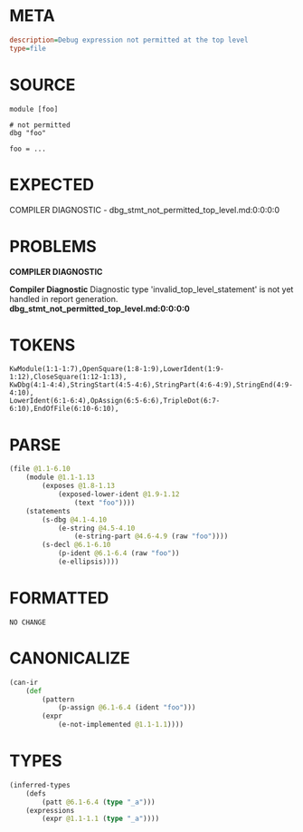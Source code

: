 # META
~~~ini
description=Debug expression not permitted at the top level
type=file
~~~
# SOURCE
~~~roc
module [foo]

# not permitted
dbg "foo"

foo = ...
~~~
# EXPECTED
COMPILER DIAGNOSTIC - dbg_stmt_not_permitted_top_level.md:0:0:0:0
# PROBLEMS
**COMPILER DIAGNOSTIC**

**Compiler Diagnostic**
Diagnostic type 'invalid_top_level_statement' is not yet handled in report generation.
**dbg_stmt_not_permitted_top_level.md:0:0:0:0**

# TOKENS
~~~zig
KwModule(1:1-1:7),OpenSquare(1:8-1:9),LowerIdent(1:9-1:12),CloseSquare(1:12-1:13),
KwDbg(4:1-4:4),StringStart(4:5-4:6),StringPart(4:6-4:9),StringEnd(4:9-4:10),
LowerIdent(6:1-6:4),OpAssign(6:5-6:6),TripleDot(6:7-6:10),EndOfFile(6:10-6:10),
~~~
# PARSE
~~~clojure
(file @1.1-6.10
	(module @1.1-1.13
		(exposes @1.8-1.13
			(exposed-lower-ident @1.9-1.12
				(text "foo"))))
	(statements
		(s-dbg @4.1-4.10
			(e-string @4.5-4.10
				(e-string-part @4.6-4.9 (raw "foo"))))
		(s-decl @6.1-6.10
			(p-ident @6.1-6.4 (raw "foo"))
			(e-ellipsis))))
~~~
# FORMATTED
~~~roc
NO CHANGE
~~~
# CANONICALIZE
~~~clojure
(can-ir
	(def
		(pattern
			(p-assign @6.1-6.4 (ident "foo")))
		(expr
			(e-not-implemented @1.1-1.1))))
~~~
# TYPES
~~~clojure
(inferred-types
	(defs
		(patt @6.1-6.4 (type "_a")))
	(expressions
		(expr @1.1-1.1 (type "_a"))))
~~~

